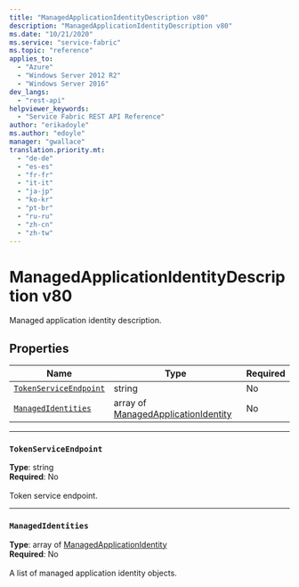 ```yaml
---
title: "ManagedApplicationIdentityDescription v80"
description: "ManagedApplicationIdentityDescription v80"
ms.date: "10/21/2020"
ms.service: "service-fabric"
ms.topic: "reference"
applies_to: 
  - "Azure"
  - "Windows Server 2012 R2"
  - "Windows Server 2016"
dev_langs: 
  - "rest-api"
helpviewer_keywords: 
  - "Service Fabric REST API Reference"
author: "erikadoyle"
ms.author: "edoyle"
manager: "gwallace"
translation.priority.mt: 
  - "de-de"
  - "es-es"
  - "fr-fr"
  - "it-it"
  - "ja-jp"
  - "ko-kr"
  - "pt-br"
  - "ru-ru"
  - "zh-cn"
  - "zh-tw"
---
```

# ManagedApplicationIdentityDescription v80

Managed application identity description.

## Properties
| Name | Type | Required |
| --- | --- | --- |
| [`TokenServiceEndpoint`](#tokenserviceendpoint) | string | No |
| [`ManagedIdentities`](#managedidentities) | array of [ManagedApplicationIdentity](sfclient-v80-model-managedapplicationidentity.md) | No |

____
### `TokenServiceEndpoint`
__Type__: string <br/>
__Required__: No<br/>
<br/>
Token service endpoint.

____
### `ManagedIdentities`
__Type__: array of [ManagedApplicationIdentity](sfclient-v80-model-managedapplicationidentity.md) <br/>
__Required__: No<br/>
<br/>
A list of managed application identity objects.
